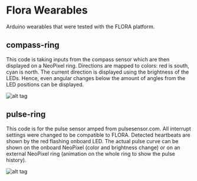 # Flora Wearables
Arduino wearables that were tested with the FLORA platform.

## compass-ring
This code is taking inputs from the compass sensor which are then displayed on a NeoPixel ring. 
Directions are mapped to colors: red is south, cyan is north.
The current direction is displayed using the brightness of the LEDs. Hence, even angular changes below the amount of angles from the LED positions can be displayed.

![alt tag](https://pbs.twimg.com/media/CcpBYnPW4AAS50b.jpg:large)

## pulse-ring
This code is for the pulse sensor amped from pulsesensor.com. All interrupt settings were changed to be compatible to FLORA. Detected heartbeats are shown by the red flashing onboard LED. The actual pulse curve can be shown on the onboard NeoPixel (color and brightness change) or on an external NeoPixel ring (animation on the whole ring to show the pulse history).

![alt tag](https://pbs.twimg.com/media/CctYpz0WAAAobSk.jpg:large)
